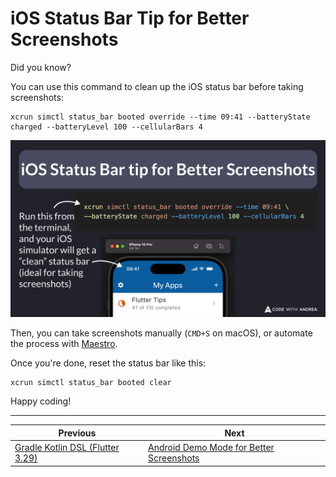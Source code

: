 # iOS Status Bar Tip for Better Screenshots

Did you know?

You can use this command to clean up the iOS status bar before taking screenshots:

```
xcrun simctl status_bar booted override --time 09:41 --batteryState charged --batteryLevel 100 --cellularBars 4
```

![](234.png)

<!--
Run this from the terminal, and your iOS simulator will get a “clean” status bar (ideal for taking screenshots):

xcrun simctl status_bar booted override --time 09:41 --batteryState charged --batteryLevel 100 --cellularBars 4
-->

Then, you can take screenshots manually (`CMD+S` on macOS), or automate the process with [Maestro](https://docs.maestro.dev/).

Once you're done, reset the status bar like this:

```text
xcrun simctl status_bar booted clear
```

Happy coding!


---

| Previous | Next |
| -------- | ---- |
| [Gradle Kotlin DSL (Flutter 3.29)](../0233-gradle-kotlin-dsl/index.md) | [Android Demo Mode for Better Screenshots](../0235-android-demo-mode-for-screenshots/index.md) |


<!-- TWITTER|https://x.com/biz84/status/1900226263131799776 -->
<!-- LINKEDIN|https://www.linkedin.com/posts/andreabizzotto_did-you-know-you-can-use-this-command-to-activity-7305992157113274369--Vwc -->
<!-- BLUESKY|https://bsky.app/profile/codewithandrea.com/post/3lkbk5n7zbc2x -->





